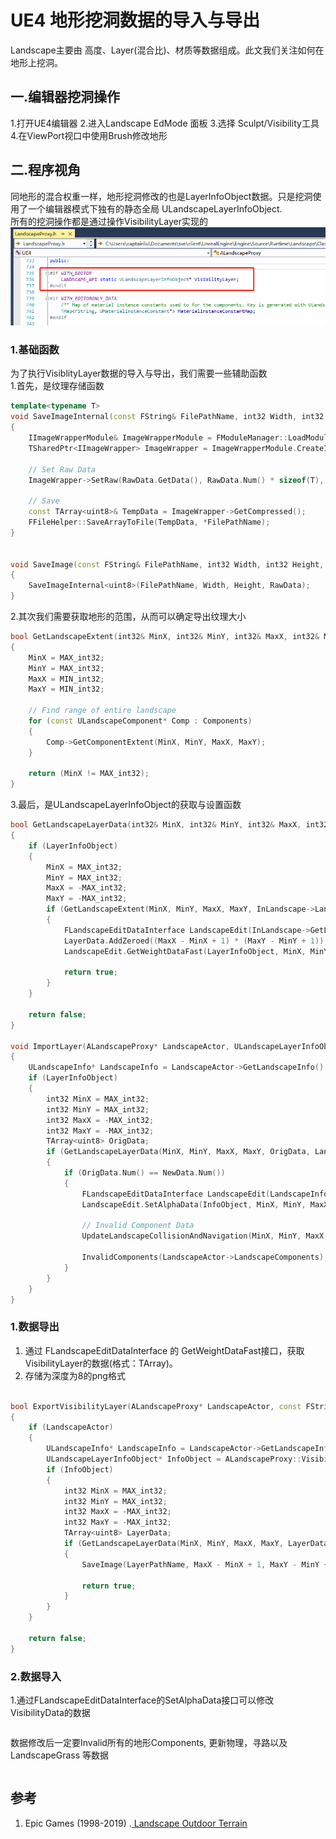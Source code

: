 # UE4 地形挖洞数据的导入与导出

Landscape主要由 高度、Layer(混合比)、材质等数据组成。此文我们关注如何在地形上挖洞。

## 一.编辑器挖洞操作
1.打开UE4编辑器
2.进入Landscape EdMode 面板
3.选择 Sculpt/Visibility工具
4.在ViewPort视口中使用Brush修改地形

## 二.程序视角
同地形的混合权重一样，地形挖洞修改的也是LayerInfoObject数据。只是挖洞使用了一个编辑器模式下独有的静态全局 ULandscapeLayerInfoObject.  
所有的挖洞操作都是通过操作VisibilityLayer实现的 
![](https://github.com/timi-liuliang/writing/blob/master/2019/16.UE4%20Modidfy%20Visibility%20Layer/Visibility.png?raw=true)

### 1.基础函数
为了执行VisiblityLayer数据的导入与导出，我们需要一些辅助函数   
1.首先，是纹理存储函数
```cpp
template<typename T>
void SaveImageInternal(const FString& FilePathName, int32 Width, int32 Height, const TArray<T>& RawData)
{
	IImageWrapperModule& ImageWrapperModule = FModuleManager::LoadModuleChecked<IImageWrapperModule>("ImageWrapper");
	TSharedPtr<IImageWrapper> ImageWrapper = ImageWrapperModule.CreateImageWrapper(EImageFormat::PNG);

	// Set Raw Data
	ImageWrapper->SetRaw(RawData.GetData(), RawData.Num() * sizeof(T), Width, Height, ERGBFormat::Gray, sizeof(T) * 8);

	// Save
	const TArray<uint8>& TempData = ImageWrapper->GetCompressed();
	FFileHelper::SaveArrayToFile(TempData, *FilePathName);
}


void SaveImage(const FString& FilePathName, int32 Width, int32 Height, const TArray<uint8>& RawData)
{
	SaveImageInternal<uint8>(FilePathName, Width, Height, RawData);
}
```
2.其次我们需要获取地形的范围，从而可以确定导出纹理大小
```cpp
bool GetLandscapeExtent(int32& MinX, int32& MinY, int32& MaxX, int32& MaxY, const TArray<ULandscapeComponent*>& Components)
{
	MinX = MAX_int32;
	MinY = MAX_int32;
	MaxX = MIN_int32;
	MaxY = MIN_int32;

	// Find range of entire landscape
	for (const ULandscapeComponent* Comp : Components)
	{
		Comp->GetComponentExtent(MinX, MinY, MaxX, MaxY);
	}

	return (MinX != MAX_int32);
}
```
3.最后，是ULandscapeLayerInfoObject的获取与设置函数
```cpp
bool GetLandscapeLayerData(int32& MinX, int32& MinY, int32& MaxX, int32& MaxY, TArray<uint8>& LayerData, ALandscapeProxy* InLandscape, ULandscapeLayerInfoObject* LayerInfoObject)
{
	if (LayerInfoObject)
	{
		MinX = MAX_int32;
		MinY = MAX_int32;
		MaxX = -MAX_int32;
		MaxY = -MAX_int32;
		if (GetLandscapeExtent(MinX, MinY, MaxX, MaxY, InLandscape->LandscapeComponents))
		{
			FLandscapeEditDataInterface LandscapeEdit(InLandscape->GetLandscapeInfo());
			LayerData.AddZeroed((MaxX - MinX + 1) * (MaxY - MinY + 1));
			LandscapeEdit.GetWeightDataFast(LayerInfoObject, MinX, MinY, MaxX, MaxY, LayerData.GetData(), 0);

			return true;
		}
	}

	return false;
}

void ImportLayer(ALandscapeProxy* LandscapeActor, ULandscapeLayerInfoObject* LayerInfoObject, const TArray<uint8>& NewData)
{
	ULandscapeInfo* LandscapeInfo = LandscapeActor->GetLandscapeInfo();
	if (LayerInfoObject)
	{
		int32 MinX = MAX_int32;
		int32 MinY = MAX_int32;
		int32 MaxX = -MAX_int32;
		int32 MaxY = -MAX_int32;
		TArray<uint8> OrigData;
		if (GetLandscapeLayerData(MinX, MinY, MaxX, MaxY, OrigData, LandscapeActor, LayerInfoObject))
		{
			if (OrigData.Num() == NewData.Num())
			{
				FLandscapeEditDataInterface LandscapeEdit(LandscapeInfo);
				LandscapeEdit.SetAlphaData(InfoObject, MinX, MinY, MaxX, MaxY, NewData.GetData(), 0, ELandscapeLayerPaintingRestriction::None, true, false);

				// Invalid Component Data
				UpdateLandscapeCollisionAndNavigation(MinX, MinY, MaxX, MaxY, LandscapeInfo);

				InvalidComponents(LandscapeActor->LandscapeComponents);
			}
		}
	}
}
```

### 1.数据导出
1. 通过 FLandscapeEditDataInterface 的 GetWeightDataFast接口，获取VisibilityLayer的数据(格式：TArray<uint8>)。
2. 存储为深度为8的png格式
```cpp

bool ExportVisibilityLayer(ALandscapeProxy* LandscapeActor, const FString& LayerPathName)
{
	if (LandscapeActor)
	{
		ULandscapeInfo* LandscapeInfo = LandscapeActor->GetLandscapeInfo();
		ULandscapeLayerInfoObject* InfoObject = ALandscapeProxy::VisibilityLayer;
		if (InfoObject)
		{
			int32 MinX = MAX_int32;
			int32 MinY = MAX_int32;
			int32 MaxX = -MAX_int32;
			int32 MaxY = -MAX_int32;
			TArray<uint8> LayerData;
			if (GetLandscapeLayerData(MinX, MinY, MaxX, MaxY, LayerData, LandscapeActor, InfoObject))
			{
				SaveImage(LayerPathName, MaxX - MinX + 1, MaxY - MinY + 1, LayerData);

				return true;
			}
		}
	}

	return false;
}

```

### 2.数据导入
1.通过FLandscapeEditDataInterface的SetAlphaData接口可以修改VisibilityData的数据
```cpp
```
数据修改后一定要Invalid所有的地形Components, 更新物理，寻路以及LandscapeGrass 等数据
```cpp

```


## 参考
1. Epic Games (1998-2019) .[ Landscape Outdoor Terrain](https://docs.unrealengine.com/en-US/Engine/Landscape/index.html)
